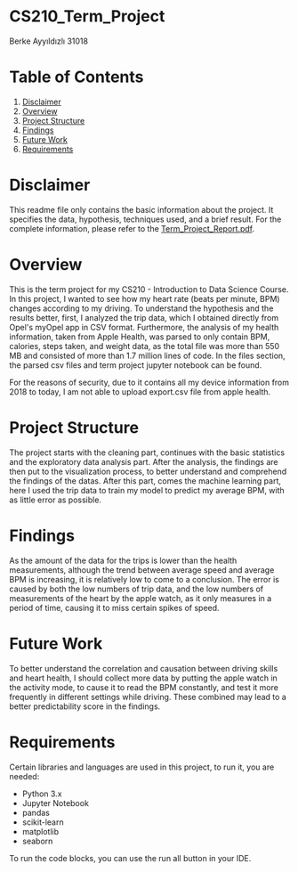# CS210_Term_Project

Berke Ayyıldızlı 31018

# Table of Contents
1. [Disclaimer](#disclaimer)
2. [Overview](#overview)
3. [Project Structure](#project-structure)
4. [Findings](#findings)
5. [Future Work](#future-work)
6. [Requirements](#requirements)

# Disclaimer
This readme file only contains the basic information about the project. It specifies the data, hypothesis, techniques used, and a brief result. For the complete information, please refer to the [Term_Project_Report.pdf](Term_Project_Report.pdf).

# Overview
This is the term project for my CS210 - Introduction to Data Science Course. In this project, I wanted to see how my heart rate (beats per minute, BPM) changes according to my driving. To understand the hypothesis and the results better, first, I analyzed the trip data, which I obtained directly from Opel's myOpel app in CSV format. Furthermore, the analysis of my health information, taken from Apple Health, was parsed to only contain BPM, calories, steps taken, and weight data, as the total file was more than 550 MB and consisted of more than 1.7 million lines of code. In the files section, the parsed csv files and term project jupyter notebook can be found.

For the reasons of security, due to it contains all my device information from 2018 to today, I am not able to upload export.csv file from apple health.

# Project Structure
The project starts with the cleaning part, continues with the basic statistics and the exploratory data analysis part. After the analysis, the findings are then put to the visualization process, to better understand and comprehend the findings of the datas. After this part, comes the machine learning part, here I used the trip data to train my model to predict my average BPM, with as little error as possible.

# Findings
As the amount of the data for the trips is lower than the health measurements, although the trend between average speed and average BPM is increasing, it is relatively low to come to a conclusion. The error is caused by both the low numbers of trip data, and the low numbers of measurements of the heart by the apple watch, as it only measures in a period of time, causing it to miss certain spikes of speed.

# Future Work
To better understand the correlation and causation between driving skills and heart health, I should collect more data by putting the apple watch in the activity mode, to cause it to read the BPM constantly, and test it more frequently in different settings while driving. These combined may lead to a better predictability score in the findings.

# Requirements
Certain libraries and languages are used in this project, to run it, you are needed:

- Python 3.x
- Jupyter Notebook
- pandas
- scikit-learn
- matplotlib
- seaborn

To run the code blocks, you can use the run all button in your IDE.
